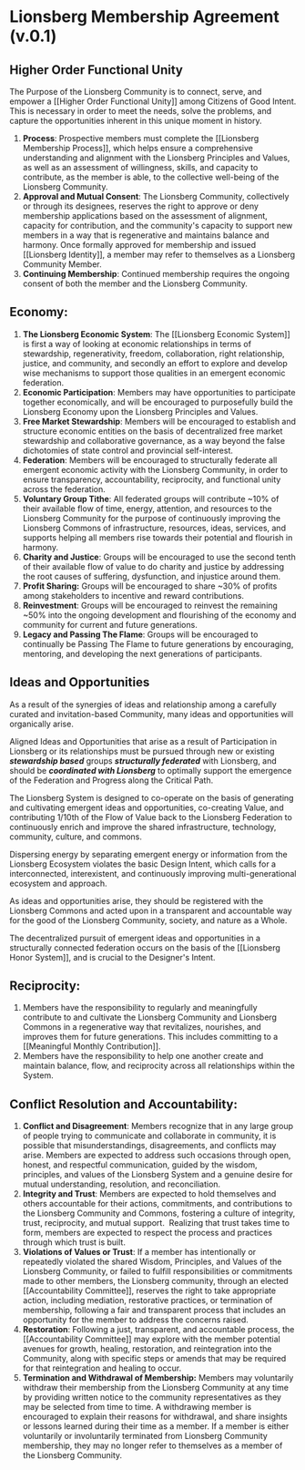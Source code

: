 # Lionsberg Membership Agreement (v.0.1)

 

## Higher Order Functional Unity 

The Purpose of the Lionsberg Community is to connect, serve, and empower a [[Higher Order Functional Unity]] among Citizens of Good Intent. This is necessary in order to meet the needs, solve the problems, and capture the opportunities inherent in this unique moment in history. 

 
1. **Process**: Prospective members must complete the [[Lionsberg Membership Process]], which helps ensure a comprehensive understanding and alignment with the Lionsberg Principles and Values, as well as an assessment of willingness, skills, and capacity to contribute, as the member is able, to the collective well-being of the Lionsberg Community. 
2.  **Approval and Mutual Consent**: The Lionsberg Community, collectively or through its designees, reserves the right to approve or deny membership applications based on the assessment of alignment, capacity for contribution, and the community's capacity to support new members in a way that is regenerative and maintains balance and harmony. Once formally approved for membership and issued [[Lionsberg Identity]], a member may refer to themselves as a Lionsberg Community Member. 
3. **Continuing Membership**: Continued membership requires the ongoing consent of both the member and the Lionsberg Community. 

## **Economy**: 

1. **The Lionsberg Economic System**: The [[Lionsberg Economic System]] is first a way of looking at economic relationships in terms of stewardship, regenerativity, freedom, collaboration, right relationship, justice, and community, and secondly an effort to explore and develop wise mechanisms to support those qualities in an emergent economic federation. 
2. **Economic Participation**: Members may have opportunities to participate together economically, and will be encouraged to purposefully build the Lionsberg Economy upon the Lionsberg Principles and Values.  
3. **Free Market Stewardship**: Members will be encouraged to establish and structure economic entities on the basis of decentralized free market stewardship and collaborative governance, as a way beyond the false dichotomies of state control and provincial self-interest. 
4. **Federation**: Members will be encouraged to structurally federate all emergent economic activity with the Lionsberg Community, in order to ensure transparency, accountability, reciprocity, and functional unity across the federation. 
5. **Voluntary Group Tithe**: All federated groups will contribute ~10% of their available flow of time, energy, attention, and resources to the Lionsberg Community for the purpose of continuously improving the Lionsberg Commons of infrastructure, resources, ideas, services, and supports helping all members rise towards their potential and flourish in harmony. 
6. **Charity and Justice**: Groups will be encouraged to use the second tenth of their available flow of value to do charity and justice by addressing the root causes of suffering, dysfunction, and injustice around them. 
7. **Profit Sharing:** Groups will be encouraged to share ~30% of profits among stakeholders to incentive and reward contributions. 
8. **Reinvestment**: Groups will be encouraged to reinvest the remaining ~50% into the ongoing development and flourishing of the economy and community for current and future generations. 
9. **Legacy and Passing The Flame**: Groups will be encouraged to continually be Passing The Flame to future generations by encouraging, mentoring, and developing the next generations of participants. 

## Ideas and Opportunities 

As a result of the synergies of ideas and relationship among a carefully curated and invitation-based Community, many ideas and opportunities will organically arise. 

Aligned Ideas and Opportunities that arise as a result of Participation in Lionsberg or its relationships must be pursued through new or existing ***stewardship based*** groups ***structurally federated*** with Lionsberg, and should be ***coordinated with Lionsberg*** to optimally support the emergence of the Federation and Progress along the Critical Path. 

The Lionsberg System is designed to co-operate on the basis of generating and cultivating emergent ideas and opportunities, co-creating Value, and contributing 1/10th of the Flow of Value back to the Lionsberg Federation to continuously enrich and improve the shared infrastructure, technology, community, culture, and commons. 

Dispersing energy by separating emergent energy or information from the Lionsberg Ecosystem violates the basic Design Intent, which calls for a interconnected, interexistent, and continuously improving multi-generational ecosystem and approach. 

As ideas and opportunities arise, they should be registered with the Lionsberg Commons and acted upon in a transparent and accountable way for the good of the Lionsberg Community, society, and nature as a Whole. 

The decentralized pursuit of emergent ideas and opportunities in a structurally connected federation occurs on the basis of the [[Lionsberg Honor System]], and is crucial to the Designer's Intent. 

## **Reciprocity**: 

1. Members have the responsibility to regularly and meaningfully contribute to and cultivate the Lionsberg Community and Lionsberg Commons in a regenerative way that revitalizes, nourishes, and improves them for future generations. This includes committing to a [[Meaningful Monthly Contribution]]. 
2. Members have the responsibility to help one another create and maintain balance, flow, and reciprocity across all relationships within the System. 

## **Conflict Resolution and Accountability:**

1. **Conflict and Disagreement**: Members recognize that in any large group of people trying to communicate and collaborate in community, it is possible that misunderstandings, disagreements, and conflicts may arise. Members are expected to address such occasions through open, honest, and respectful communication, guided by the wisdom, principles, and values of the Lionsberg System and a genuine desire for mutual understanding, resolution, and reconciliation.
2.  **Integrity and Trust**: Members are expected to hold themselves and others accountable for their actions, commitments, and contributions to the Lionsberg Community and Commons, fostering a culture of integrity, trust, reciprocity, and mutual support.  Realizing that trust takes time to form, members are expected to respect the process and practices through which trust is built. 
3. **Violations of Values or Trust**: If a member has intentionally or repeatedly violated the shared Wisdom, Principles, and Values of the Lionsberg Community, or failed to fulfill responsibilities or commitments made to other members, the Lionsberg community, through an elected [[Accountability Committee]], reserves the right to take appropriate action, including mediation, restorative practices, or termination of membership, following a fair and transparent process that includes an opportunity for the member to address the concerns raised.
4. **Restoration**: Following a just, transparent, and accountable  process, the [[Accountability Committee]] may explore with the member potential avenues for growth, healing, restoration, and reintegration into the Community, along with specific steps or amends that may be required for that reintegration and healing to occur. 
5. **Termination and Withdrawal of Membership:** Members may voluntarily withdraw their membership from the Lionsberg Community at any time by providing written notice to the community representatives as they may be selected from time to time. A withdrawing member is encouraged to explain their reasons for withdrawal, and share insights or lessons learned during their time as a member. If a member is either voluntarily or involuntarily terminated from Lionsberg Community membership, they may no longer refer to themselves as a member of the Lionsberg Community.


